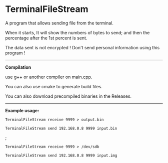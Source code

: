 # TerminalFileStream
A program that allows sending file from the terminal.

When it starts, It will show the numbers of bytes to send; and then the percentage after the 1st percent is sent.

The data sent is not encrypted ! Don't send personal information using this program !

---
**Compilation**

use g++ or another compiler on main.cpp.

You can also use cmake to generate build files.

You can also download precompiled binaries in the Releases.

---

**Example usage:**

<code>TerminalFileStream receive 9999 > output.bin</code>

<code>TerminalFileStream send 192.168.0.8 9999 input.bin</code>

;



<code>TerminalFileStream receive 9999 > /dev/sdb</code>

<code>TerminalFileStream send 192.168.0.8 9999 input.img</code>
